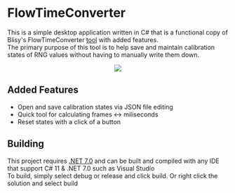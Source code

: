 # FlowTimeConverter
This is a simple desktop application written in C# that is a functional copy of Blisy's FlowTimeConverter [tool](https://blisy.net/flowtimerconverter.html) with added features.<br />
The primary purpose of this tool is to help save and maintain calibration states of RNG values without having to manually write them down.<br/>
<p align="center"> 
  <img src="https://github.com/10BenAgain/FlowTimeConverter/assets/109313313/8780b74f-b283-4fed-9da7-491e85084b80">
</p>


## Added Features
- Open and save calibration states via JSON file editing
- Quick tool for calculating frames <-> miliseconds 
- Reset states with a click of a button
  
## Building
This project requires [.NET 7.0](https://dotnet.microsoft.com/en-us/download) and can be built and compiled with any IDE that support C# 11 & .NET 7.0 such as Visual Studio<br />
To build, simply select debug or release and click build. Or right click the solution and select build


